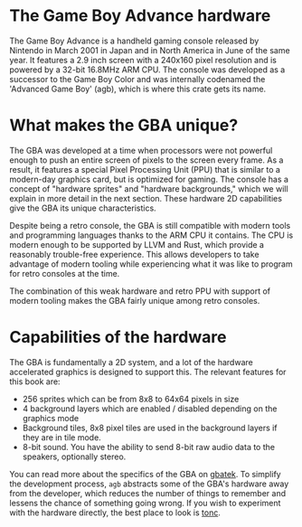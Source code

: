 # The Game Boy Advance hardware

The Game Boy Advance is a handheld gaming console released by Nintendo in March 2001 in Japan and in North America in June of the same year.
It features a 2.9 inch screen with a 240x160 pixel resolution and is powered by a 32-bit 16.8MHz ARM CPU.
The console was developed as a successor to the Game Boy Color and was internally codenamed the 'Advanced Game Boy' (agb), which is where this crate gets its name.

# What makes the GBA unique?

The GBA was developed at a time when processors were not powerful enough to push an entire screen of pixels to the screen every frame.
As a result, it features a special Pixel Processing Unit (PPU) that is similar to a modern-day graphics card, but is optimized for gaming.
The console has a concept of "hardware sprites" and "hardware backgrounds," which we will explain in more detail in the next section.
These hardware 2D capabilities give the GBA its unique characteristics.

Despite being a retro console, the GBA is still compatible with modern tools and programming languages thanks to the ARM CPU it contains.
The CPU is modern enough to be supported by LLVM and Rust, which provide a reasonably trouble-free experience.
This allows developers to take advantage of modern tooling while experiencing what it was like to program for retro consoles at the time.

The combination of this weak hardware and retro PPU with support of modern tooling makes the GBA fairly unique among retro consoles.

# Capabilities of the hardware

The GBA is fundamentally a 2D system, and a lot of the hardware accelerated graphics is designed to support this.
The relevant features for this book are:

- 256 sprites which can be from 8x8 to 64x64 pixels in size
- 4 background layers which are enabled / disabled depending on the graphics mode
- Background tiles, 8x8 pixel tiles are used in the background layers if they are in tile mode.
- 8-bit sound. You have the ability to send 8-bit raw audio data to the speakers, optionally stereo.

You can read more about the specifics of the GBA on [gbatek](https://rust-console.github.io/gbatek-gbaonly/).
To simplify the development process, `agb` abstracts some of the GBA's hardware away from the developer, which reduces the number of things to remember and lessens the chance of something going wrong.
If you wish to experiment with the hardware directly, the best place to look is [tonc](https://www.coranac.com/tonc/text/).
